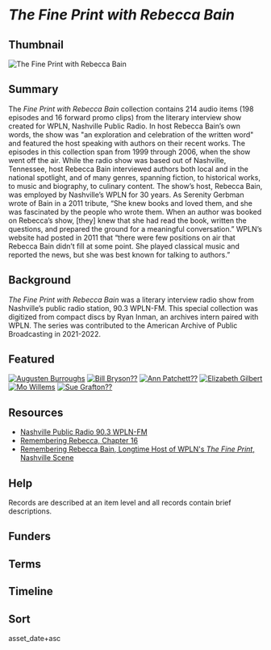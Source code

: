 # <em>*The Fine Print with Rebecca Bain*</em>

## Thumbnail

![<em>The Fine Print with Rebecca Bain</em>](https://s3.amazonaws.com/americanarchive.org/special-collections/WPLN_rebeccabain.png "The Fine Print with Rebecca Bain")

## Summary

The *Fine Print with Rebecca Bain* collection contains 214 audio items (198 episodes and 16 forward promo clips) from the literary interview show created for WPLN, Nashville Public Radio. In host Rebecca Bain’s own words, the show was "an exploration and celebration of the written word" and featured the host speaking with authors on their recent works. The episodes in this collection span from 1999 through 2006, when the show went off the air. While the radio show was based out of Nashville, Tennessee, host Rebecca Bain interviewed authors both local and in the national spotlight, and of many genres, spanning fiction, to historical works, to music and biography, to culinary content. 
The show’s host, Rebecca Bain, was employed by Nashville’s WPLN for 30 years. As Serenity Gerbman wrote of Bain in a 2011 tribute, “She knew books and loved them, and she was fascinated by the people who wrote them. When an author was booked on Rebecca’s show, [they] knew that she had read the book, written the questions, and prepared the ground for a meaningful conversation.” WPLN’s website had posted in 2011 that “there were few positions on air that Rebecca Bain didn’t fill at some point. She played classical music and reported the news, but she was best known for talking to authors.” 

## Background

*The Fine Print with Rebecca Bain* was a literary interview radio show from Nashville’s public radio station, 90.3 WPLN-FM. This special collection was digitized from compact discs by Ryan Inman, an archives intern paired with WPLN. The series was contributed to the American Archive of Public Broadcasting in 2021-2022.

## Featured

[![Augusten Burroughs](https://s3.amazonaws.com/americanarchive.org/special-collections/WPLN_rebeccabain_thumbnail.png)](/catalog/cpb-aacip-3aa3f68ab55)
[![Bill Bryson??](https://s3.amazonaws.com/americanarchive.org/special-collections/WPLN_rebeccabain_thumbnail.png)](/catalog/cpb-aacip-3aa3f68ab55)
[![Ann Patchett??](https://s3.amazonaws.com/americanarchive.org/special-collections/WPLN_rebeccabain_thumbnail.png)](/catalog/cpb-aacip-3aa3f68ab55)
[![Elizabeth Gilbert](https://s3.amazonaws.com/americanarchive.org/special-collections/WPLN_rebeccabain_thumbnail.png)](/catalog/cpb-aacip-43e61c1734d)
[![Mo Willems](https://s3.amazonaws.com/americanarchive.org/special-collections/WPLN_rebeccabain_thumbnail.png)](/catalog/cpb-aacip-46b137a5ed7)
[![Sue Grafton??](https://s3.amazonaws.com/americanarchive.org/special-collections/WPLN_rebeccabain_thumbnail.png)](/catalog/cpb-aacip-46b137a5ed7)

## Resources

- [Nashville Public Radio 90.3 WPLN-FM](https://wpln.org/)
- [Remembering Rebecca, Chapter 16](https://chapter16.org/remembering-rebecca/)
- [Remembering Rebecca Bain, Longtime Host of WPLN's *The Fine Print*, Nashville Scene](https://www.nashvillescene.com/news/remembering-rebecca-bain-longtime-host-of-wplns-i-the-fine-print-i/article_20af6d13-f668-55c9-b81d-32d0daf8f198.html)

## Help

Records are described at an item level and all records contain brief descriptions.

## Funders

## Terms

## Timeline

## Sort

asset_date+asc
